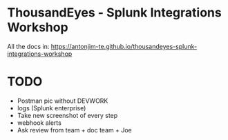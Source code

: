 # ThousandEyes - Splunk Integrations Workshop 

All the docs in: https://antonjim-te.github.io/thousandeyes-splunk-integrations-workshop


# TODO
- Postman pic without DEVWORK
- logs (Splunk enterprise)
- Take new screenshot of every step
- webhook alerts
- Ask review from team + doc team + Joe